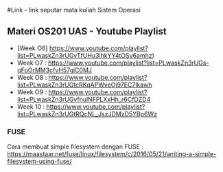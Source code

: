 
#Link - link seputar mata kuliah Sistem Operasi 
## Materi OS201 UAS - Youtube Playlist
- [Week O6] https://www.youtube.com/playlist?list=PLwaskZn3rUGvTfUHu3lhkYY4tOSy6amhz)
- Week O7 : https://www.youtube.com/playlist?list=PLwaskZn3rUGs-qFoOrMM3cfvH57giC0MJ
- Week O8 : https://www.youtube.com/playlist?list=PLwaskZn3rUGtcRKqAPWveOj97EC7lkawh
- Week O9 : https://www.youtube.com/playlist?list=PLwaskZn3rUGvfnulNFPLXxHh_r6CfDZD4
- Week 10 : https://www.youtube.com/playlist?list=PLwaskZn3rUGtRQcNL_JszJDMzD5YBp6Wz

### FUSE 
Cara membuat simple filesystem dengan FUSE : 
https://maastaar.net/fuse/linux/filesystem/c/2016/05/21/writing-a-simple-filesystem-using-fuse/
